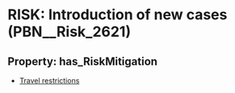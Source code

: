 # RISK: __Introduction of new cases__ (PBN__Risk_2621)

## Property: has_RiskMitigation

* [Travel restrictions](PBN__Mitigation_11)

